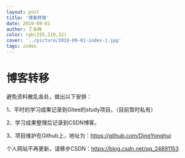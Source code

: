 ```yaml
---
layout: post
title: '博客转移'
date: 2019-09-01
author: 丁永辉
color: rgb(255,210,32)
cover: '../picture/2019-09-01-index-1.jpg'
tags: index
---
```


# 博客转移

避免资料散乱各处，做出以下安排：

1、平时的学习成果记录到Gitee的study项目。（目前暂时私有）

2、学习成果整理后记录到CSDN博客。

3、项目维护在Github上，地址为：<https://github.com/DingYonghui>



个人网站不再更新，请移步CSDN：<https://blog.csdn.net/qq_24891153>